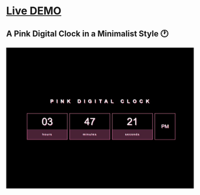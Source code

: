 # [Live DEMO](https://rusdiana97.github.io/digital-clock.github.io/)

## A Pink Digital Clock in a Minimalist Style :clock1:

![This is a screenshot](ss.jpg)
